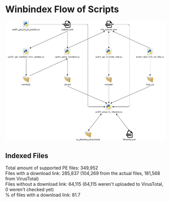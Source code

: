 # Winbindex Flow of Scripts

![winbindex-scripts-flow.png](winbindex-scripts-flow.png)

## Indexed Files

<!--FileStats-->
Total amount of supported PE files: 349,952  
Files with a download link: 285,837 (104,269 from the actual files, 181,568 from VirusTotal)  
Files without a download link: 64,115 (64,115 weren't uploaded to VirusTotal, 0 weren't checked yet)  
% of files with a download link: 81.7  
<!--/FileStats-->
